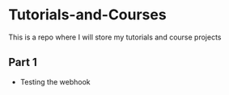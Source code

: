 # Tutorials-and-Courses
This is a repo where I will store my tutorials and course projects

## Part 1
 - Testing the webhook

